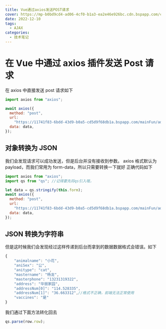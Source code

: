 ```yaml
---
title: Vue通过axios发送POST请求
cover: https://mp-b0bd9cd4-ad06-4cf0-b1a3-ea2e46e926bc.cdn.bspapp.com/cloudstorage/1802cbe9-877c-4597-94b2-46aca23ea647.jpg
date: 2022-12-10
tags:
  - AJAX
categories:
  - 技术笔记
---
```


# 在 Vue 中通过 axios 插件发送 Post 请求

在 axios 中直接发送 post 请求如下

```js
import axios from "axios";

await axios({
  method: "post",
  url:
    "https://11741f83-6bdd-43d9-b0a5-cd5d9f68db1a.bspapp.com/mainFun/addData/addData",
  data: data,
});
```

## 对象转换为 JSON

我们会发现请求可以成功发送，但是后台并没有接收到参数。
axios 格式默认为 payload，而我们常用为 form-data，所以只需要转换一下就好
正确代码如下

```js
import axios from "axios";
import qs from "qs"; //记得要先将qs引入哦，

let data = qs.stringify(this.form);
await axios({
  method: "post",
  url:
    "https://11741f83-6bdd-43d9-b0a5-cd5d9f68db1a.bspapp.com/mainFun/addData/addData",
  data: data,
});
```

## JSON 转换为字符串

但是这时候我们会发现经过这样传递到后台而拿到的数据数据格式会错误。如下

```js
{
    "animalname": "小花",
    "aniSex": "公",
    "anitype": "cat",
    "mastername": "杨龙",
    "masterphone": "13231319322",
    "address": "华丽家园",
    "addressNum[0]": "114.528335",
    "addressNum[1]": "36.663312",//格式不正确，前端无法正常使用
    "vaccines": "是"
}
```

我们通过下面方法转化回去

```js
qs.parse(row.row);
```
